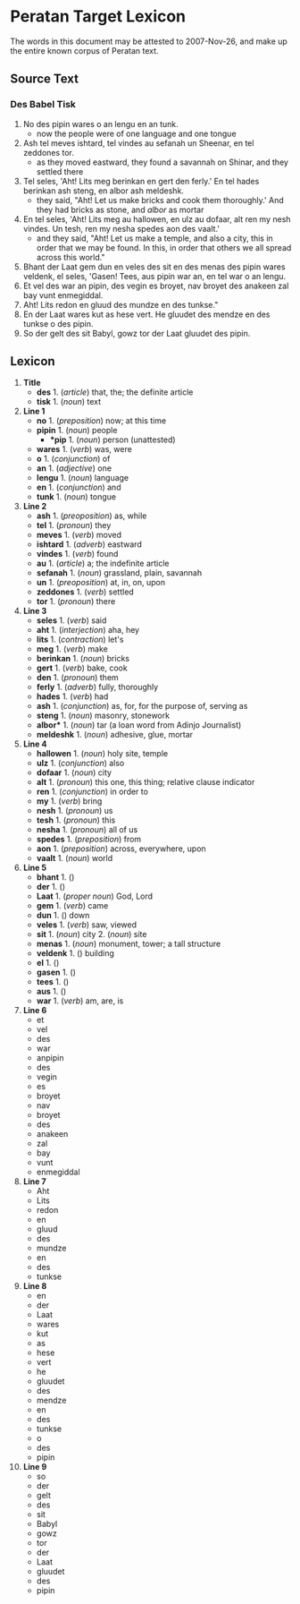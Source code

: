 # Peratan Target Lexicon

The words in this document may be attested to 2007-Nov-26, and make up the entire known corpus of Peratan text.

## Source Text

### Des Babel Tisk

1. No des pipin wares o an lengu en an tunk.
   - now the people were of one language and one tongue
2. Ash tel meves ishtard, tel vindes au sefanah un Sheenar, en tel zeddones tor.
   - as they moved eastward, they found a savannah on Shinar, and they settled there
3. Tel seles, 'Aht! Lits meg berinkan en gert den ferly.' En tel hades berinkan ash steng, en albor ash meldeshk.
   - they said, "Aht! Let us make bricks and cook them thoroughly.' And they had bricks as stone, and _albor_ as mortar
4. En tel seles, 'Aht! Lits meg au hallowen, en ulz au dofaar, alt ren my nesh vindes. Un tesh, ren my nesha spedes aon des vaalt.'
   - and they said, "Aht! Let us make a temple, and also a city, this in order that we may be found. In this, in order that others we all spread across this world."
5. Bhant der Laat gem dun en veles des sit en des menas des pipin wares veldenk, el seles, 'Gasen! Tees, aus pipin war an, en tel war o an lengu.
6. Et vel des war an pipin, des vegin es broyet, nav broyet des anakeen zal bay vunt enmegiddal.
7. Aht! Lits redon en gluud des mundze en des tunkse."
8. En der Laat wares kut as hese vert. He gluudet des mendze en des tunkse o des pipin.
9. So der gelt des sit Babyl, gowz tor der Laat gluudet des pipin.

## Lexicon

1. **Title**
   - **des** 1. (_article_) that, the; the definite article
   - **tisk** 1. (_noun_) text
2. **Line 1**
   - **no** 1. (_preposition_) now; at this time
   - **pipin** 1. (_noun_) people
     - **\*pip** 1. (_noun_) person (unattested)
   - **wares** 1. (_verb_) was, were
   - **o** 1. (_conjunction_) of
   - **an** 1. (_adjective_) one
   - **lengu** 1. (_noun_) language
   - **en** 1. (_conjunction_) and
   - **tunk** 1. (_noun_) tongue
3. **Line 2**
   - **ash** 1. (_preoposition_) as, while
   - **tel** 1. (_pronoun_) they
   - **meves** 1. (_verb_) moved
   - **ishtard** 1. (_adverb_) eastward
   - **vindes** 1. (_verb_) found
   - **au** 1. (_article_) a; the indefinite article
   - **sefanah** 1. (_noun_) grassland, plain, savannah
   - **un** 1. (_preoposition_) at, in, on, upon
   - **zeddones** 1. (_verb_) settled
   - **tor** 1. (_pronoun_) there
4. **Line 3**
   - **seles** 1. (_verb_) said
   - **aht** 1. (_interjection_) aha, hey
   - **lits** 1. (_contraction_) let's
   - **meg** 1. (_verb_) make
   - **berinkan** 1. (_noun_) bricks
   - **gert** 1. (_verb_) bake, cook
   - **den** 1. (_pronoun_) them
   - **ferly** 1. (_adverb_) fully, thoroughly
   - **hades** 1. (_verb_) had
   - **ash** 1. (_conjunction_) as, for, for the purpose of, serving as
   - **steng** 1. (_noun_) masonry, stonework
   - **albor\*** 1. (_noun_) tar (a loan word from Adinjo Journalist)
   - **meldeshk** 1. (_noun_) adhesive, glue, mortar
5. **Line 4**
   - **hallowen** 1. (_noun_) holy site, temple
   - **ulz** 1. (_conjunction_) also
   - **dofaar** 1. (_noun_) city
   - **alt** 1. (_pronoun_) this one, this thing; relative clause indicator
   - **ren** 1. (_conjunction_) in order to
   - **my** 1. (_verb_) bring
   - **nesh** 1. (_pronoun_) us
   - **tesh** 1. (_pronoun_) this
   - **nesha** 1. (_pronoun_) all of us
   - **spedes** 1. (_preposition_) from
   - **aon** 1. (_preposition_) across, everywhere, upon
   - **vaalt** 1. (_noun_) world
6. **Line 5**
   - **bhant** 1. ()
   - **der** 1. ()
   - **Laat** 1. (_proper noun_) God, Lord
   - **gem** 1. (_verb_) came
   - **dun** 1. () down
   - **veles** 1. (_verb_) saw, viewed
   - **sit** 1. (_noun_) city 2. (_noun_) site
   - **menas** 1. (_noun_) monument, tower; a tall structure
   - **veldenk** 1. () building
   - **el** 1. ()
   - **gasen** 1. ()
   - **tees** 1. ()
   - **aus** 1. ()
   - **war** 1. (_verb_) am, are, is
7. **Line 6**
   - et
   - vel
   - des
   - war
   - anpipin
   - des
   - vegin
   - es
   - broyet
   - nav
   - broyet
   - des
   - anakeen
   - zal
   - bay
   - vunt
   - enmegiddal
8. **Line 7**
   - Aht
   - Lits
   - redon
   - en
   - gluud
   - des
   - mundze
   - en
   - des
   - tunkse
9. **Line 8**
   - en
   - der
   - Laat
   - wares
   - kut
   - as
   - hese
   - vert
   - he
   - gluudet
   - des
   - mendze
   - en
   - des
   - tunkse
   - o
   - des
   - pipin
10. **Line 9**
    - so
    - der
    - gelt
    - des
    - sit
    - Babyl
    - gowz
    - tor
    - der
    - Laat
    - gluudet
    - des
    - pipin
